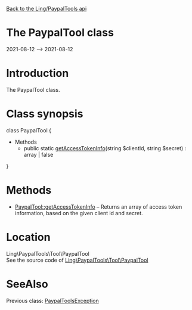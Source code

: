 [Back to the Ling/PaypalTools api](https://github.com/lingtalfi/PaypalTools/blob/master/doc/api/Ling/PaypalTools.md)



The PaypalTool class
================
2021-08-12 --> 2021-08-12






Introduction
============

The PaypalTool class.



Class synopsis
==============


class <span class="pl-k">PaypalTool</span>  {

- Methods
    - public static [getAccessTokenInfo](https://github.com/lingtalfi/PaypalTools/blob/master/doc/api/Ling/PaypalTools/Tool/PaypalTool/getAccessTokenInfo.md)(string $clientId, string $secret) : array | false

}






Methods
==============

- [PaypalTool::getAccessTokenInfo](https://github.com/lingtalfi/PaypalTools/blob/master/doc/api/Ling/PaypalTools/Tool/PaypalTool/getAccessTokenInfo.md) &ndash; Returns an array of access token information, based on the given client id and secret.





Location
=============
Ling\PaypalTools\Tool\PaypalTool<br>
See the source code of [Ling\PaypalTools\Tool\PaypalTool](https://github.com/lingtalfi/PaypalTools/blob/master/Tool/PaypalTool.php)



SeeAlso
==============
Previous class: [PaypalToolsException](https://github.com/lingtalfi/PaypalTools/blob/master/doc/api/Ling/PaypalTools/Exception/PaypalToolsException.md)<br>
